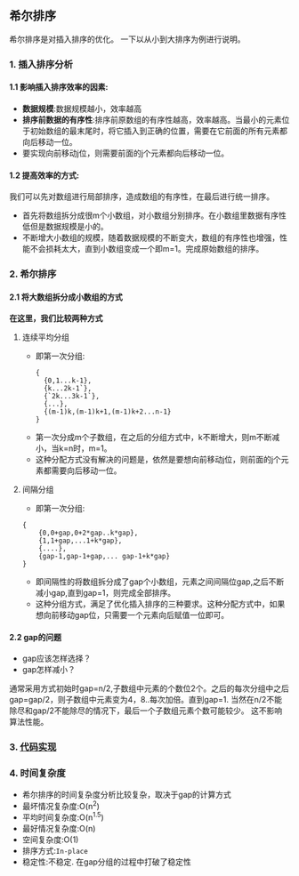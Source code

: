 ## 希尔排序
希尔排序是对插入排序的优化。 一下以从小到大排序为例进行说明。

### 1. 插入排序分析

#### 1.1 影响插入排序效率的因素:

* **数据规模**:数据规模越小，效率越高
* **排序前数据的有序性**:排序前原数组的有序性越高，效率越高。当最小的元素位于初始数组的最末尾时，将它插入到正确的位置，需要在它前面的所有元素都向后移动一位。
* 要实现向前移动j位，则需要前面的j个元素都向后移动一位。
    
#### 1.2 提高效率的方式:
  我们可以先对数组进行局部排序，造成数组的有序性，在最后进行统一排序。
* 首先将数组拆分成很m个小数组，对小数组分别排序。在小数组里数据有序性低但是数据规模是小的。
* 不断增大小数组的规模，随着数据规模的不断变大，数组的有序性也增强，性能不会损耗太大，直到小数组变成一个即m=1。完成原始数组的排序。

### 2. 希尔排序

#### 2.1 将大数组拆分成小数组的方式

**在这里，我们比较两种方式**

1. 连续平均分组
    * 即第一次分组:
      ```
      {
        {0,1...k-1},
        {k...2k-1`},
        {`2k...3k-1`},
        {...},
        {(m-1)k,(m-1)k+1,(m-1)k+2...n-1}
      }
      ```
    * 第一次分成m个子数组，在之后的分组方式中，k不断增大，则m不断减小，当k=n时，m=1。
    * 这种分配方式没有解决的问题是，依然是要想向前移动j位，则前面的j个元素都需要向后移动一位。
    
2. 间隔分组
   * 即第一次分组:
    ```
   {
        {0,0+gap,0+2*gap..k*gap},
        {1,1+gap,...1+k*gap},
        {....},
        {gap-1,gap-1+gap,... gap-1+k*gap}
   }
    ```
   * 即间隔性的将数组拆分成了gap个小数组，元素之间间隔位gap,之后不断减小gap,直到gap=1，则完成全部排序。
   * 这种分组方式，满足了优化插入排序的三种要求。这种分配方式中，如果想向前移动gap位，只需要一个元素向后赋值一位即可。

#### 2.2 gap的问题
* gap应该怎样选择？
* gap怎样减小？

通常采用方式初始时gap=n/2,子数组中元素的个数位2个。之后的每次分组中之后gap=gap/2，则子数组中元素变为4，8..每次加倍。直到gap=1.
当然在n/2不能除尽和gap/2不能除尽的情况下，最后一个子数组元素个数可能较少。 这不影响算法性能。

### 3. [代码实现](../../src/ita/chap02/sort_shell.cpp)

### 4. 时间复杂度
* 希尔排序的时间复杂度分析比较复杂，取决于gap的计算方式
* 最坏情况复杂度:O(n<sup>2</sup>)
* 平均时间复杂度:O(n<sup>1.5</sup>)
* 最好情况复杂度:O(n)
* 空间复杂度:O(1)
* 排序方式:`In-place`
* 稳定性:不稳定. 在gap分组的过程中打破了稳定性


